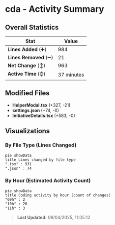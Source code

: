 # cda - Activity Summary 

## Overall Statistics

| Stat                   | Value                                                             |
| ---------------------- | ----------------------------------------------------------------- |
| **Lines Added** (➕)   | 984                                          |
| **Lines Removed** (➖) | 21                                        |
| **Net Change** (↕)    | 963                |
| **Active Time** (⌚)   | 37 minutes |


## Modified Files
- **HelperModal.tsx** (+327, -21)
- **settings.json** (+74, -0)
- **InitiativeDetails.tsx** (+583, -0)

## Visualizations

### By File Type (Lines Changed)

```mermaid
pie showData
title Lines changed by file type
".tsx" : 931
".json" : 74
```

### By Hour (Estimated Activity Count)

```mermaid
pie showData
title Coding activity by hour (count of changes)
"09h" : 2
"10h" : 20
"11h" : 3
```


> **Last Updated:** 08/04/2025, 11:05:12